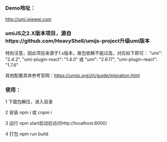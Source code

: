 ### Demo地址：
http://umi.ixiewei.com

### umiJS之2.X版本项目，源自https://github.com/HeavyShell/umijs-project升级umi版本

特别注意，因此项目来源于1.x版本，故包依赖不能过高，对应如下即可：
"umi": "2.4.2",
"umi-plugin-react": "1.4.0"
或
"umi": "2.6.17",
"umi-plugin-react": "1.7.6"

其他配置具体参考官网：https://umijs.org/zh/guide/migration.html

### 使用：

1 下载包解压，进入目录

2 安装 npm i 或 cnpm i

3 运行 npm start启动后访问http://localhost:8000/

4 打包 npm run build
